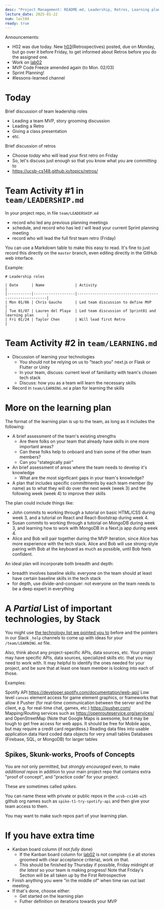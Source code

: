 ```yaml
---
desc: "Project Management: README.md, Leadership, Retros, Learning plan"
lecture_date: 2025-01-22
num: lect04
ready: true
---
```



Announcements:  
* H02 was due today. New [h03](https://ucsb-cs148.github.io/w25/hwk/h03/)(Retrospectives) posted, due on Monday, but go over it before Friday, to get informed about Retros before you do the assigned one. 
* Work on [lab02](https://ucsb-cs148.github.io/w25/lab/lab02/)
* MVP Code Freeze amended again (to Mon. 02/03) 
* Sprint Planning! 
* #lessons-learned channel

# Today

Brief discussion of team leadership roles
- Leading a team MVP, story grooming discussion
- Leading a Retro 
- Giving a class presentation
- etc.

Brief discussion of retros
- Choose *today* who will lead your first retro on Friday
- So, let's discuss just enough so that you know what you are committing to
- <https://ucsb-cs148.github.io/topics/retros/>

# Team Activity #1 in `team/LEADERSHIP.md`

In your project repo, in file `team/LEADERSHIP.md`
- record who led any previous planning meetings
- schedule, and record who has led / will lead your current Sprint planning meeting
- record who will lead the full first team retro (Friday)

You can use a Markdown table to make this easy to read.  It's fine to just record this directly on the `master` branch, even editing directly in the GitHub web interface.

Example:

```
# Leadership roles

| Date      | Name              | Activity                                               |
|-----------|-------------------|--------------------------------------------------------|
| Mon 01/06 | Chris Gaucho      | Led team discussion to define MVP                      | 
| Tue 01/07 | Lauren del Playa  | Led team discussion of Sprint01 and learning plan      | 
| Fri 01/24 | Taylor Chen       | Will lead first Retro                                  | 

```

# Team Activity #2 in `team/LEARNING.md`

* Discussion of learning your technologies
  - You should not be relying on us to "teach you" next.js or Flask or Flutter or Unity
  - In your team, discuss: current level of familiarity with team's chosen tech stack
  - Discuss: how you as a team will learn the necessary skills
* Record in `team/LEARNING.md` a plan for learning the skills
  
# More on the learning plan

The format of the learning plan is up to the team, as long as it includes the following:

* A brief assessment of the team's existing strengths
  - Are there folks on your team that already have skills in one more important areas?
  - Can these folks help to onboard and train some of the other team members?
  - Can you "stategically pair"
* An brief assessment of areas where the team needs to develop it's knowledge
  - What are the most signficant gaps in your team's knowledge?
* A plan that includes specific committments by each team member (by name) as to what they will do over the next 
  week (week 3) and the following week (week 4) to improve their skills

The plan could include things like:

* John commits to working through a tutorial on basic HTML/CSS during week 3, and a tutorial on React and React-Bootstrap during week 4.
* Susan commits to working through a tutorial on MongoDB during week 3, and learning how to work with MongoDB in a Next.js app during week 4.
* Alice and Bob will pair together during the MVP iteration, since Alice has more experience with the tech stack.  Alice and
  Bob will use strong-style pairing with Bob at the keyboard as much as possible, until Bob feels confident. 
  
An ideal plan will incorporate both breadth and depth:
* breadth involves baseline skills: everyone on the team should at least have certain baseline skills in the tech stack
* for depth, use divide-and-conquer: not everyone on the team needs to be a deep expert in everything


# A *Partial* List of important technologies, by Stack

You might use [the technology list we pointed you to](https://docs.google.com/document/d/1zclZUWWnAu6cXh5_b4wvkVKJ6Ch_OAagchXqigEzmZQ/edit?usp=sharing) before and the pointers in our Slack `_help` channels to come up with ideas for your `/team/LEARNING.md` file.

Also, think about any project-specific APIs, data sources, etc. Your project may have specific APIs, data sources, specialized skills etc. that you may need to work with.
It may helpful to identify the ones needed for your project, and be sure that at least one team member is looking into each of those.

Examples:

Spotify API <https://developer.spotify.com/documentation/web-api/>
Low level `canvas` element access for game element graphics, or frameworks that allow it
Pusher (for real-time communication between the server and the client, e.g. for real-time chat, games, etc.) <https://pusher.com/>
Mapping/Routing services such as <https://openrouteservice.org/services/> and OpenStreetMap (Note that Google Maps is awesome, but it may be tough to get free access for web apps. It should be free for Mobile apps, but may require a credit card regardless.)
Reading data files into usable application data
Hard coded data objects for very small tables
Databases (Firebase, SQL, or MongoDB) for larger tables


## Spikes, Skunk-works, Proofs of Concepts

You are not only permitted, but *strongly encouraged* even, to make *additional repos* in addition to your main project
repo that contains extra "proof of concept", and "practice code" for your project.

These are sometimes called *spikes*.

You can name these with private or public repos in the `ucsb-cs148-w25` github org names such as `spike-t1-try-spotify-api` and then give your team access to them.

You may want to make such repos part of your learning plan.

# If you have extra time

* Kanban board column (if not *fully* done)
  - If the Kanban board column for [lab02](https://ucsb-cs148.github.io/w25/lab/lab02/) is not complete (i.e all stories groomed with clear acceptance criteria), work on that.   
  - This should be finished by Thursday if possible, Friday midnight *at the latest* so your team is making progress! Note that Friday's Section will be all taken up by the First Retrospective
* Finish anything you were "in the middle of" when time ran out last meeting.
* If that's done, choose either:
  - Get started on the learning plan
  - Futher definition on iterations towards your MVP
  
